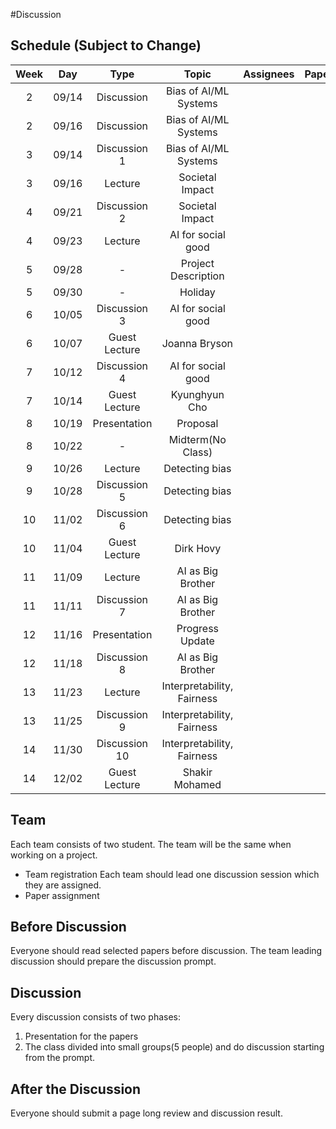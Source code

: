 #Discussion

## Schedule (Subject to Change)
| Week | Day |    Type     |          Topic           |  Assignees|  Papers   |
|:----:|:---:|:-----------:|:------------------------:|:---------:|---------|
|   2  |09/14|Discussion   |  Bias of AI/ML Systems   |           |           |
|   2  |09/16|Discussion   |  Bias of AI/ML Systems   |           |           |
|   3  |09/14|Discussion 1 |  Bias of AI/ML Systems   |           |           |
|   3  |09/16|Lecture      |      Societal Impact     |           |           |
|   4  |09/21|Discussion 2 |      Societal Impact     |           |           |
|   4  |09/23|Lecture      |    AI for social good    |           |           |
|   5  |09/28|     -       |   Project Description    |           |           |
|   5  |09/30|     -       |          Holiday         |           |           |
|   6  |10/05|Discussion 3 |    AI for social good    |           |           |
|   6  |10/07|Guest Lecture|      Joanna Bryson       |           |           |
|   7  |10/12|Discussion 4 |    AI for social good    |           |           |
|   7  |10/14|Guest Lecture|      Kyunghyun Cho       |           |           |
|   8  |10/19|Presentation |         Proposal         |           |           |
|   8  |10/22|     -       |    Midterm(No Class)     |           |           |
|   9  |10/26|Lecture      |      Detecting bias      |           |           |
|   9  |10/28|Discussion 5 |      Detecting bias      |           |           |
|  10  |11/02|Discussion 6 |      Detecting bias      |           |           |
|  10  |11/04|Guest Lecture|        Dirk Hovy         |           |           |
|  11  |11/09|Lecture      |     AI as Big Brother    |           |           |
|  11  |11/11|Discussion 7 |    AI as Big Brother     |           |           |
|  12  |11/16|Presentation |      Progress Update     |           |           |
|  12  |11/18|Discussion 8 |     AI as Big Brother    |           |           |
|  13  |11/23|Lecture      |Interpretability, Fairness|           |           |
|  13  |11/25|Discussion 9 |Interpretability, Fairness|           |           |
|  14  |11/30|Discussion 10|Interpretability, Fairness|           |           |
|  14  |12/02|Guest Lecture|      Shakir Mohamed      |           |           |

## Team

Each team consists of two student. The team will be the same when working on a project.
- Team registration
Each team should lead one discussion session which they are assigned.
- Paper assignment

## Before Discussion

Everyone should read selected papers before discussion.
The team leading discussion should prepare the discussion prompt.

## Discussion 

Every discussion consists of two phases:
1. Presentation for the papers
2. The class divided into small groups(5 people) and do discussion starting from the prompt.

## After the Discussion

Everyone should submit a page long review and discussion result.

